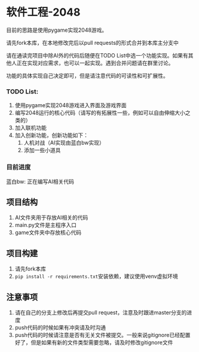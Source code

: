 # 软件工程-2048

目前的思路是使用pygame实现2048游戏。

请先fork本库，在本地修改完后以pull requests的形式合并到本库主分支中

请在通读完项目中除AI外的代码后随便在TODO List中选一个功能实现。如果有其他人正在实现对应需求，也可以一起实现。遇到合并问题请在群里讨论。

功能的具体实现自己决定即可，但是请注意代码的可读性和可扩展性。

### TODO List:

1. 使用pygame实现2048游戏进入界面及游戏界面
2. 编写2048运行的核心代码（请写的有拓展性一些，例如可以自由伸缩大小之类的）
3. 加入联机功能
4. 加入创新功能，创新功能如下：
   1. 人机对战（AI实现由蓝白bw实现）
   2. 添加一些小道具

### 目前进度

蓝白bw: 正在编写AI相关代码

## 项目结构
1.  AI文件夹用于存放AI相关的代码
2.  main.py文件是主程序入口
3.  game文件夹中存放核心代码

## 项目构建
1.  请先fork本库
2.  ```pip install -r requirements.txt```安装依赖，建议使用venv虚拟环境

## 注意事项
1.  请在自己的分支上修改后再提交pull request，注意及时跟进master分支的进度
2.  push代码的时候如果有冲突请及时沟通
3.  push代码的时候请注意是否有无关文件被提交。一般来说gitignore已经配置好了，但是如果有新的文件类型需要忽略，请及时修改gitignore文件
